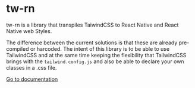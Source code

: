 # tw-rn

tw-rn is a library that transpiles TaiwindCSS to React Native and React Native web Styles.

The difference between the current solutions is that these are already pre-compiled or harcoded. The intent of this library is to be able to use TailwindCSS and at the same time keeping the flexibility that TailwindCSS brings with the `tailwind.config.js` and also be able to declare your own classes in a .css file.

[Go to documentation](https://tw-rn.github.io/tw-rn/)
